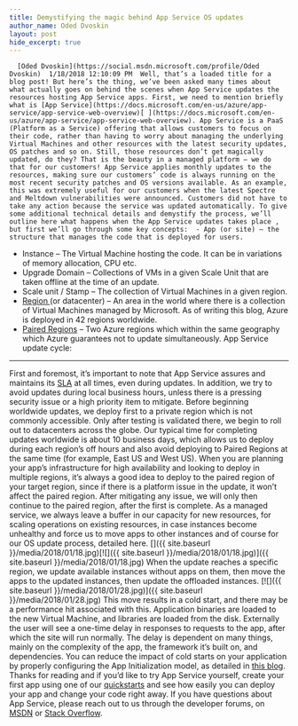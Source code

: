 ```yaml
---
title: Demystifying the magic behind App Service OS updates
author_name: Oded Dvoskin
layout: post
hide_excerpt: true
---
```

      [Oded Dvoskin](https://social.msdn.microsoft.com/profile/Oded Dvoskin)  1/18/2018 12:10:09 PM  Well, that’s a loaded title for a blog post! But here’s the thing, we’ve been asked many times about what actually goes on behind the scenes when App Service updates the resources hosting App Service apps. First, we need to mention briefly what is [App Service](https://docs.microsoft.com/en-us/azure/app-service/app-service-web-overview)[ ](https://docs.microsoft.com/en-us/azure/app-service/app-service-web-overview). App Service is a PaaS (Platform as a Service) offering that allows customers to focus on their code, rather than having to worry about managing the underlying Virtual Machines and other resources with the latest security updates, OS patches and so on. Still, those resources don’t get magically updated, do they? That is the beauty in a managed platform — we do that for our customers! App Service applies monthly updates to the resources, making sure our customers’ code is always running on the most recent security patches and OS versions available. As an example, this was extremely useful for our customers when the latest Spectre and Meltdown vulnerabilities were announced. Customers did not have to take any action because the service was updated automatically. To give some additional technical details and demystify the process, we’ll outline here what happens when the App Service updates takes place , but first we’ll go through some key concepts:  - App (or site) – the structure that manages the code that is deployed for users.
 - Instance – The Virtual Machine hosting the code. It can be in variations of memory allocation, CPU etc.
 - Upgrade Domain – Collections of VMs in a given Scale Unit that are taken offline at the time of an update.
 - Scale unit / Stamp – The collection of Virtual Machines in a given region.
 - [Region ](https://azure.microsoft.com/en-us/regions/)(or datacenter) – An area in the world where there is a collection of Virtual Machines managed by Microsoft. As of writing this blog, Azure is deployed in 42 regions worldwide.
 - [Paired Regions](https://docs.microsoft.com/en-us/azure/best-practices-availability-paired-regions) – Two Azure regions which within the same geography which Azure guarantees not to update simultaneously.
  App Service update cycle:
-------------------------

 First and foremost, it’s important to note that App Service assures and maintains its [SLA](https://azure.microsoft.com/en-us/support/legal/sla/app-service/v1_0/) at all times, even during updates. In addition, we try to avoid updates during local business hours, unless there is a pressing security issue or a high priority item to mitigate. Before beginning worldwide updates, we deploy first to a private region which is not commonly accessible. Only after testing is validated there, we begin to roll out to datacenters across the globe. Our typical time for completing updates worldwide is about 10 business days, which allows us to deploy during each region’s off hours and also avoid deploying to Paired Regions at the same time (for example, East US and West US). When you are planning your app’s infrastructure for high availability and looking to deploy in multiple regions, it’s always a good idea to deploy to the paired region of your target region, since if there is a platform issue in the update, it won’t affect the paired region. After mitigating any issue, we will only then continue to the paired region, after the first is complete. As a managed service, we always leave a buffer in our capacity for new resources, for scaling operations on existing resources, in case instances become unhealthy and force us to move apps to other instances and of course for our OS update process, detailed here. []({{ site.baseurl }}/media/2018/01/18.jpg)[![]({{ site.baseurl }}/media/2018/01/18.jpg)]({{ site.baseurl }}/media/2018/01/18.jpg) When the update reaches a specific region, we update available instances without apps on them, then move the apps to the updated instances, then update the offloaded instances. [![]({{ site.baseurl }}/media/2018/01/28.jpg)]({{ site.baseurl }}/media/2018/01/28.jpg) This move results in a cold start, and there may be a performance hit associated with this. Application binaries are loaded to the new Virtual Machine, and libraries are loaded from the disk. Externally the user will see a one-time delay in responses to requests to the app, after which the site will run normally. The delay is dependent on many things, mainly on the complexity of the app, the framework it’s built on, and dependencies. You can reduce the impact of cold starts on your application by properly configuring the App Initialization model, as detailed in [this blog](http://ruslany.net/2015/09/how-to-warm-up-azure-web-app-during-deployment-slots-swap/). Thanks for reading and if you’d like to try App Service yourself, create your first app using one of our [quickstarts](https://docs.microsoft.com/en-us/azure/app-service/) and see how easily you can deploy your app and change your code right away. If you have questions about App Service, please reach out to us through the developer forums, on [MSDN](https://social.msdn.microsoft.com/forums/azure/en-us/home?forum=windowsazurewebsitespreview) or [Stack Overflow](https://stackoverflow.com/questions/tagged/azure-web-app-service).     